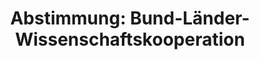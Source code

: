 ---
abstimmung:
  abstimmung: 3
  bundestagssitzung: 66
  legislaturperiode: 18
categories:
- Wissenschaft
- Bildung
data:
- title: Abstimmungsergebnis 20141113_3-data.pdf
  url: /res/abstimmungsliste/20141113_3-data.pdf
- title: Abstimmungsergebnis 20141113_3_xls-data.csv
  url: /res/abstimmungsliste/analyses/20141113_3_xls-data.csv
documents:
- local: /res/abstimmungsdaten/018-066-03/1802710.pdf
  title: Drucksache 18/02710.pdf
  url: http://dip21.bundestag.de/dip21/btd/18/027/1802710.pdf
- local: /res/abstimmungsdaten/018-066-03/1803141.pdf
  title: Drucksache 18/03141.pdf
  url: http://dip21.bundestag.de/dip21/btd/18/031/1803141.pdf
ergebnis:
  cdu/csu:
    enthaltung: 0
    gesamt: 311
    ja: 299
    nein: 0
    nichtabgegeben: 12
    ungueltig: 0
  die.linke:
    enthaltung: 0
    gesamt: 64
    ja: 0
    nein: 54
    nichtabgegeben: 10
    ungueltig: 0
  file: 20141113_3_xls-data.csv
  gruenen:
    enthaltung: 56
    gesamt: 63
    ja: 0
    nein: 0
    nichtabgegeben: 7
    ungueltig: 0
  spd:
    enthaltung: 0
    gesamt: 193
    ja: 183
    nein: 0
    nichtabgegeben: 10
    ungueltig: 0
layout: abstimmung
links:
- title: https://www.bundestag.de/parlament/plenum/abstimmung/abstimmung?id=309
  url: https://www.bundestag.de/parlament/plenum/abstimmung/abstimmung?id=309
- title: http://www.abgeordnetenwatch.de/lockerung_des_kooperationsverbotes_bei_hochschulfinanzierung-1105-691.html
  url: http://www.abgeordnetenwatch.de/lockerung_des_kooperationsverbotes_bei_hochschulfinanzierung-1105-691.html
preview: "Deutscher Bundestag\n\n66. Sitzung des Deutschen Bundestages\nam Donnerstag,\
  \ 13.November 2014\n\nEndg\xFCltiges Ergebnis der Namentlichen Abstimmung Nr. 3\n\
  \nGesetzentwurf der Bundesregierung\nEntwurf eines Gesetzes zur \xC4nderung des\
  \ Grundgesetzes (Artikel 91b)\nDrs. 18/2710 und 18/3141\n\nAbgegebene Stimmen insgesamt:\n\
  \n592\n\nNicht abgegebene Stimmen:\nJa-Stimmen:\n\n39\n482\n\nNein-Stimmen:\n\n\
  54\n\nEnthaltungen:\n\n56\n\nUng\xFCltige:\n\nBerlin, den 13.11.2014\n\n0\n\nBeginn:\
  \ 18:40\nEnde: 18:43\n"
tags:
- "Bund-L\xE4nder"
- Hochschulen
- Kooperation
- Forschung
title: "Abstimmung: Bund-L\xE4nder-Wissenschaftskooperation"
---